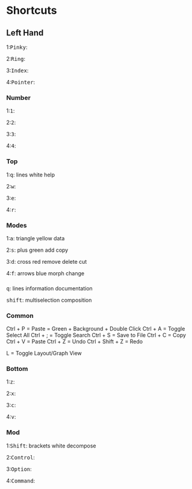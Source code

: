 # Shortcuts


## Left Hand

1:<kbd>Pinky</kbd>:

2:<kbd>Ring</kbd>:

3:<kbd>Index</kbd>:

4:<kbd>Pointer</kbd>:


### Number

1:<kbd>1</kbd>:

2:<kbd>2</kbd>:

3:<kbd>3</kbd>:

4:<kbd>4</kbd>:


### Top

1:<kbd>q</kbd>: lines white help

2:<kbd>w</kbd>:

3:<kbd>e</kbd>:

4:<kbd>r</kbd>:


### Modes

1:<kbd>a</kbd>: triangle yellow data

2:<kbd>s</kbd>: plus green add copy

3:<kbd>d</kbd>: cross red remove delete cut

4:<kbd>f</kbd>: arrows blue morph change

### 

<kbd>q</kbd>: lines information documentation

<kbd>shift</kbd>: multiselection composition

### Common

Ctrl + P = Paste = Green + Background + Double Click
Ctrl + A = Toggle Select All
Ctrl + ; = Toggle Search
Ctrl + S = Save to File
Ctrl + C = Copy
Ctrl + V = Paste
Ctrl + Z = Undo
Ctrl + Shift + Z = Redo

L = Toggle Layout/Graph View

### Bottom

1:<kbd>z</kbd>:

2:<kbd>x</kbd>:

3:<kbd>c</kbd>:

4:<kbd>v</kbd>:

### Mod

1:<kbd>Shift</kbd>: brackets white decompose

2:<kbd>Control</kbd>:

3:<kbd>Option</kbd>:

4:<kbd>Command</kbd>:


